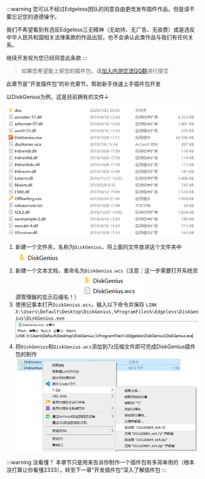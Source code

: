 :::warning 您可以不经过Edgeless团队的同意自由更改发布插件作品，但是请不要忘记您的道德操守。

我们不希望看到有违反Edgeless三无精神（无劫持、无广告、无收费）或是违反中华人民共和国相关法律条款的作品出现，也不会承认此类作品与我们有任何关系。

继续开发视为您已经同意此条款
:::

> 如果您希望能上架您的插件包，请[加入内测交流QQ群](https://www.edgeless.top/jump/qqg.html)进行提交

此章节是“开发插件包”的补充章节，帮助新手快速上手插件包开发

以DiskGenius为例，这是目前拥有的文件↓

![](../images/screenshot_1579783415246.png)

1. 新建一个文件夹，名称为`DiskGenius`，将上面的文件放进这个文件夹中
![](../images/screenshot_1579783498512.png)
2. 新建一个文本文档，重命名为`DiskGenius.wcs`（注意：这一步需要打开系统资源管理器的显示后缀名！）
![](../images/screenshot_1579783585372.png)
3. 使用记事本打开`DiskGenius.wcs`，输入以下命令并保存
`LINK X:\Users\Default\Desktop\DiskGenius,%ProgramFiles%\Edgeless\DiskGenius\DiskGenius.exe`
![](../images/screenshot_1579783680651.png)
4. 将`DiskGenius`和`DiskGenius.wcs`添加到7z压缩文件即可完成DiskGenius插件包的制作
![](../images/screenshot_1579783771844.png)


:::warning 没看懂？
本章节只是用来告诉你制作一个插件包有多简单用的（根本没打算让你看懂2333），转至下一章“开发插件包”深入了解插件包
:::